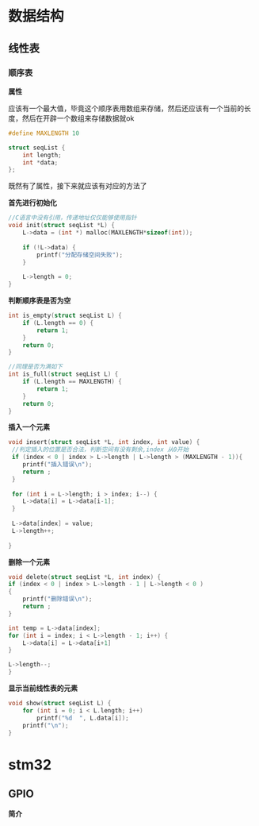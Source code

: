 # 数据结构

## 线性表

### 顺序表

**属性**

应该有一个最大值，毕竟这个顺序表用数组来存储，然后还应该有一个当前的长度，然后在开辟一个数组来存储数据就ok

```C
#define MAXLENGTH 10

struct seqList {
	int length;
    int *data;
};
```



 既然有了属性，接下来就应该有对应的方法了

**首先进行初始化**

```c
//C语言中没有引用，传递地址仅仅能够使用指针
void init(struct seqList *L) {
	L->data = (int *) malloc(MAXLENGTH*sizeof(int));
    
    if (!L->data) {
    	printf("分配存储空间失败");
    }
    
    L->length = 0;
}
```



**判断顺序表是否为空**

```c
int is_empty(struct seqList L) {
	if (L.length == 0) {
    	return 1;
    }
    return 0;
}

//同理是否为满如下
int is_full(struct seqList L) {
	if (L.length == MAXLENGTH) {
    	return 1;
    }
    return 0;
}
```



**插入一个元素**

```c
void insert(struct seqList *L, int index, int value) {
 //判定插入的位置是否合法，判断空间有没有剩余,index 从0开始
 if (index < 0 | index > L->length | L->length > (MAXLENGTH - 1)){
 	printf("插入错误\n");
    return ;
 }
 
 for (int i = L->length; i > index; i--) {
 	L->data[i] = L->data[i-1];
 }
 
 L->data[index] = value;
 L->length++;
  
}
```



**删除一个元素**

```c
void delete(struct seqList *L, int index) {
if (index < 0 | index > L->length - 1 | L->length < 0 )
{
    printf("删除错误\n");
    return ;
}

int temp = L->data[index];
for (int i = index; i < L->length - 1; i++) {
	L->data[i] = L->data[i+1]
}

L->length--;
}
```





**显示当前线性表的元素**

```c
void show(struct seqList L) {
	for (int i = 0; i < L.length; i++)
        printf("%d  ", L.data[i]);
    printf("\n");
}
```









# stm32

## GPIO

**简介**





























































